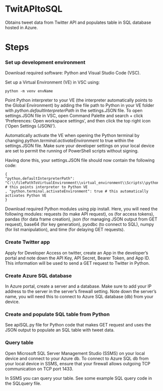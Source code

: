 # TwitAPItoSQL
Obtains tweet data from Twitter API and populates table in SQL database hosted in Azure.

# Steps

### Set up development environment
Download required software: Python and Visual Studio Code (VSC).

Set up a Virtual Environment (VE) in VSC using:
```
python -m venv envName
```

Point Python interpreter to your VE (the interpreter automatically points to the Global Environment) by adding the file path to Python in your VE folder with *python.defaultInterpreterPath* in the settings.JSON file. To open settings.JSON file in VSC,	open Command Palette and search + click ‘Preferences: Open workspace settings’, and then click the top right icon ('Open Settings (JSON)’).

Automatically activate the VE when opening the Python terminal by changing *python.terminal.activateEnvironment* to true within the settings.JSON file. Make sure your developer settings on your local device are set to permit the running of PowerShell scripts without signing.

Having done this, your settings.JSON file should now contain the following code:

```
{
"python.defaultInterpreterPath": "C:\\filePathToVirtualEnvironment\\virtual_environment\\Scripts\\python" # this points interpreter to Python VE
, "python.terminal.activateEnvironment": true # this automatically activates Python VE
}
```


Download required Python modules using pip install. Here, you will need the following modules: requests (to make API request), os (for access tokens), pandas (for data frame creation), json (for managing JSON output from GET request), base64 (for key generation), pyodbc (to connect to SQL), numpy (for list manipulation), and time (for delaying GET requests).

### Create Twitter app
Apply for Developer Access on twitter, create an App in the developer’s portal and note down the API Key, API Secret, Bearer Token, and App ID. This information will be used to send a GET request to Twitter in Python.

### Create Azure SQL database
In Azure portal, create a server and a database. Make sure to add your IP address to the server in the server’s firewall setting. Note down the server’s name, you will need this to connect to Azure SQL database (db) from your device. 

### Create and populate SQL table from Python
See apiSQL.py file for Python code that makes GET request and uses the JSON output to populate an SQL table with tweet data.

### Query table
Open Microsoft SQL Server Management Studio (SSMS) on your local device and connect to your Azure db. To connect to Azure SQL db from your local device in SSMS, ensure that your firewall allows outgoing TCP communication on TCP port 1433.

In SSMS you can query your table. See some example SQL query code in the SQLquery file.
